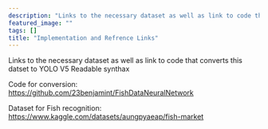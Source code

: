 ```yaml
---
description: "Links to the necessary dataset as well as link to code that converts this datset to YOLO V5 Readable synthax"
featured_image: ""
tags: []
title: "Implementation and Refrence Links"
---
```


Links to the necessary dataset as well as link to code that converts this datset to YOLO V5 Readable synthax

Code for conversion: https://github.com/23benjamint/FishDataNeuralNetwork

Dataset for Fish recognition: https://www.kaggle.com/datasets/aungpyaeap/fish-market
